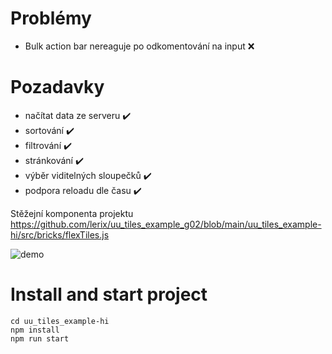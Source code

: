 
# Problémy

 - Bulk action bar nereaguje po odkomentování na input :x:
# Pozadavky

- načítat data ze serveru :heavy_check_mark:
- sortování :heavy_check_mark:
- filtrování :heavy_check_mark:
- stránkování :heavy_check_mark:
- výběr viditelných sloupečků :heavy_check_mark:
- podpora reloadu dle času :heavy_check_mark: 

Stěžejní komponenta projektu
https://github.com/lerix/uu_tiles_example_g02/blob/main/uu_tiles_example-hi/src/bricks/flexTiles.js


![demo](https://raw.githubusercontent.com/lerix/uu_tiles_example_g02/main/demo.png)

# Install and start project
```
cd uu_tiles_example-hi
npm install
npm run start
```
